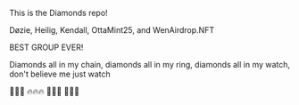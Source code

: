 This is the Diamonds repo! 

Døzie, Heilig, Kendall, OttaMint25, and WenAirdrop.NFT

BEST GROUP EVER!

Diamonds all in my chain, diamonds all in my ring, diamonds all in my watch, don't believe me just watch 

🚀🚀🚀
🔥🔥🔥
🍌🍌🍌
🐀🐀🐀

